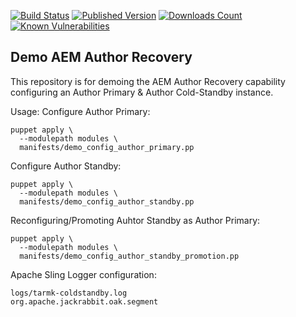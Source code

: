 [![Build Status](https://github.com/shinesolutions/puppet-aem-curator/workflows/CI/badge.svg)](https://github.com/shinesolutions/puppet-aem-curator/actions?query=workflow%3ACI)
[![Published Version](https://img.shields.io/puppetforge/v/shinesolutions/aem_curator.svg)](http://forge.puppet.com/shinesolutions/aem_curator)
[![Downloads Count](https://img.shields.io/puppetforge/dt/shinesolutions/aem_curator.svg)](http://forge.puppet.com/shinesolutions/aem_curator)
[![Known Vulnerabilities](https://snyk.io/test/github/shinesolutions/puppet-aem-curator/badge.svg)](https://snyk.io/test/github/shinesolutions/puppet-aem-curator)

Demo AEM Author Recovery
------------------

This repository is for demoing the AEM Author Recovery capability configuring an Author Primary & Author Cold-Standby instance.


Usage:
Configure Author Primary:
```
puppet apply \
  --modulepath modules \
  manifests/demo_config_author_primary.pp
```
Configure Author Standby:
```
puppet apply \
  --modulepath modules \
  manifests/demo_config_author_standby.pp
```

Reconfiguring/Promoting Auhtor Standby as Author Primary:
```
puppet apply \
  --modulepath modules \
  manifests/demo_config_author_standby_promotion.pp
```

Apache Sling Logger configuration:
```
logs/tarmk-coldstandby.log
org.apache.jackrabbit.oak.segment
```
